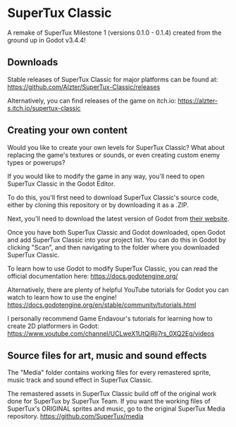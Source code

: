 # SuperTux Classic
A remake of SuperTux Milestone 1 (versions 0.1.0 - 0.1.4) created from the ground up in Godot v3.4.4!

## Downloads
Stable releases of SuperTux Classic for major platforms can be found at: https://github.com/Alzter/SuperTux-Classic/releases

Alternatively, you can find releases of the game on itch.io: https://alzter-s.itch.io/supertux-classic

## Creating your own content
Would you like to create your own levels for SuperTux Classic?
What about replacing the game's textures or sounds, or even creating custom enemy types or powerups?

If you would like to modify the game in any way, you'll need to open SuperTux Classic in the Godot Editor.

To do this, you'll first need to download SuperTux Classic's source code, either by cloning this repository or by downloading it as a .ZIP.

Next, you'll need to download the latest version of Godot from [their website](https://godotengine.org/).

Once you have both SuperTux Classic and Godot downloaded, open Godot and add SuperTux Classic into your project list. You can do this in Godot by clicking "Scan", and then navigating to the folder where you downloaded SuperTux Classic.

To learn how to use Godot to modify SuperTux Classic, you can read the official documentation here: https://docs.godotengine.org/ 

Alternatively, there are plenty of helpful YouTube tutorials for Godot you can watch to learn how to use the engine! https://docs.godotengine.org/en/stable/community/tutorials.html

I personally recommend Game Endavour's tutorials for learning how to create 2D platformers in Godot: https://www.youtube.com/channel/UCLweX1UtQjRjj7rs_0XQ2Eg/videos

## Source files for art, music and sound effects
The "Media" folder contains working files for every remastered sprite, music track and sound effect in SuperTux Classic.

The remastered assets in SuperTux Classic build off of the original work done for SuperTux by SuperTux Team. If you want the working files of SuperTux's ORIGINAL sprites and music, go to the original SuperTux Media repository. https://github.com/SuperTux/media
